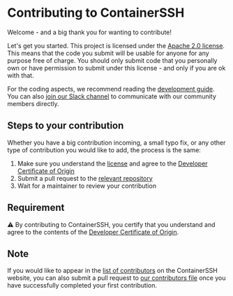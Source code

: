 # Contributing to ContainerSSH

Welcome - and a big thank you for wanting to contribute!

Let's get you started. This project is licensed under the [Apache 2.0 license](LICENSE). This means that the code you submit will be usable for anyone for any purpose free of charge. You should only submit code that you personally own or have permission to submit under this license - and only if you are ok with that.

For the coding aspects, we recommend reading the [development guide](https://containerssh.io/development/). You can also [join our Slack channel](https://join.slack.com/t/containerssh/shared_invite/zt-w2ulatkm-hjGHk8OaxQCBX79XKJHAQQ) to communicate with our community members directly.

## Steps to your contribution

Whether you have a big contribution incoming, a small typo fix, or any other type of contribution you would like to add, the process is the same:

1. Make sure you understand the [license](LICENSE) and agree to the [Developer Certificate of Origin](DCO.md)
2. Submit a pull request to the [relevant repository](https://github.com/containerssh)
3. Wait for a maintainer to review your contribution

## Requirement

⚠️ By contributing to ContainerSSH, you certify that you understand and agree to the contents of the [Developer Certificate of Origin](https://developercertificate.org/).

## Note

If you would like to appear in the [list of contributors](https://containerssh.io/about/) on the ContainerSSH website, you can also submit a pull request to [our contributors file](https://github.com/ContainerSSH/containerssh.github.io/blob/main/contributors.yaml) once you have successfully completed your first contribution.

